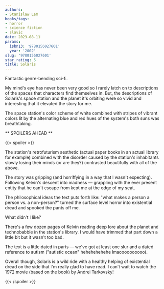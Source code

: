 ```yaml
---
authors:
- Stanislaw Lem
books/tags:
- horror
- science fiction
- slavic
date: 2023-08-11
params:
  isbn13: '9780156027601'
  year: '2002'
slug: '9780156027601'
star_rating: 5
title: Solaris
---
```


Fantastic genre-bending sci-fi.

My mind's eye has never been very good so I rarely latch on to descriptions of the spaces that characters find themselves in. But, the descriptions of Solaris's space station and the planet it's orbiting were so vivid and interesting that it elevated the story for me.

The space station's color scheme of white combined with stripes of vibrant colors lit by the alternating blue and red hues of the system's both suns was breathtaking.

<!--more-->

** SPOILERS AHEAD **

{{< spoiler >}}

The station's retrofuturism aesthetic (actual paper books in an actual library for example) combined with the disorder caused by the station's inhabitants slowly losing their minds (or are they?) contrasted beautifully with all of the above.

The story was gripping (and horriffying in a way that I wasn't expecting). Following Kelvin's descent into madness — grappling with the ever present entity that he can't escape from kept me at the edge of my seat.

The philosophical ideas the text puts forth like: "what makes a person a person vs. a non-person?" turned the surface level horror into existential dread and spooked the pants off me.

What didn't I like?

There's a few dozen pages of Kelvin reading deep lore about the planet and technobabble in the station's library. I would have trimmed that part down a little bit but it wasn't too bad.

The text is a little dated in parts — we've got at least one slur and a dated reference to autism ("autistic ocean" hehehehehehe lmaoooooooooo).

Overall though, Solaris is a wild ride with a healthy helping of existential dread on the side that I'm really glad to have read. I can't wait to watch the 1972 movie (based on the book) by Andrei Tarkovsky!

{{< /spoiler >}}